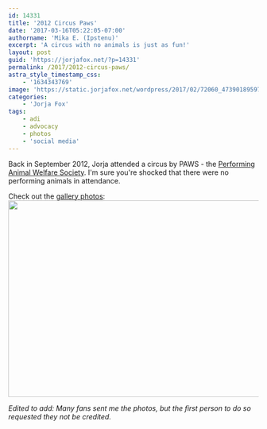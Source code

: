 ```yaml
---
id: 14331
title: '2012 Circus Paws'
date: '2017-03-16T05:22:05-07:00'
authorname: 'Mika E. (Ipstenu)'
excerpt: 'A circus with no animals is just as fun!'
layout: post
guid: 'https://jorjafox.net/?p=14331'
permalink: /2017/2012-circus-paws/
astra_style_timestamp_css:
    - '1634343769'
image: 'https://static.jorjafox.net/wordpress/2017/02/72060_473901895977158_1056741434_n.jpg'
categories:
    - 'Jorja Fox'
tags:
    - adi
    - advocacy
    - photos
    - 'social media'
---
```


Back in September 2012, Jorja attended a circus by PAWS - the <a href="http://www.pawsweb.org">Performing Animal Welfare Society</a>. I'm sure you're shocked that there were no performing animals in attendance.

Check out the <a href="https://jorjafox.net/gallery/pub/adi/20120929-paws-circus/">gallery photos</a>:<a href="https://jorjafox.net/gallery/pub/adi/20120929-paws-circus/"><img class="aligncenter size-large wp-image-14333" src="//static.jorjafox.net/wordpress/2017/02/gallery-960x633.png" alt="" width="600" height="396" /></a>

_Edited to add: Many fans sent me the photos, but the first person to do so requested they not be credited._
